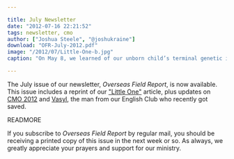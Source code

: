 ```yaml
---

title: July Newsletter
date: "2012-07-16 22:21:52"
tags: newsletter, cmo
author: ["Joshua Steele", "@joshukraine"]
download: "OFR-July-2012.pdf"
image: "/2012/07/Little-One-b.jpg"
caption: "On May 8, we learned of our unborn child’s terminal genetic illness. We learned that our child was a girl on her birthday, June 26. The following article was posted to our blog that evening."

---
```


The July issue of our newsletter, *Overseas Field Report*, is now available. This issue includes a reprint of our ["Little One"](../../06/little-one/) article, plus updates on <a href="http://cmoproject.org/" target="_blank">CMO 2012</a> and <a title="A Sinner Has Come Home" href="../../05/sinner-home/" target="_blank">Vasyl</a>, the man from our English Club who recently got saved.

READMORE

If you subscribe to *Overseas Field Report* by regular mail, you should be receiving a printed copy of this issue in the next week or so. As always, we greatly appreciate your prayers and support for our ministry.
